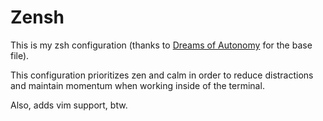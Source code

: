 # Zensh

This is my zsh configuration (thanks to [Dreams of Autonomy](https://github.com/dreamsofautonomy/zensh) for the base file).

This configuration prioritizes zen and calm in order to reduce distractions and 
maintain momentum when working inside of the terminal.

Also, adds vim support, btw. 

